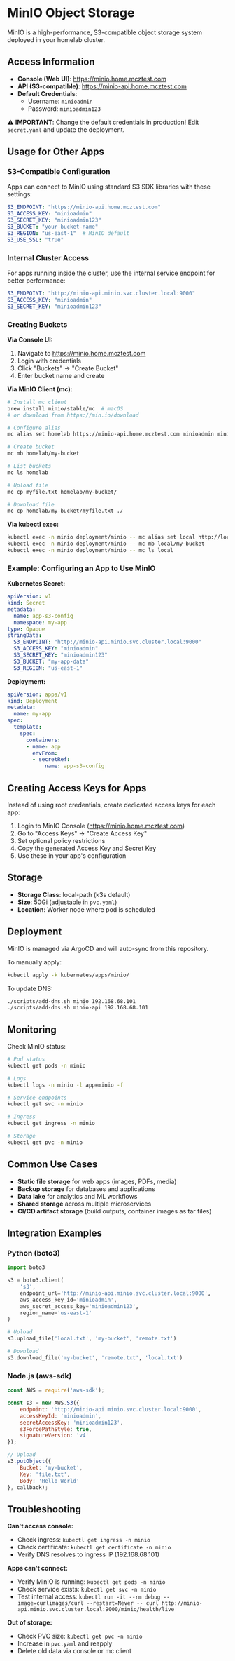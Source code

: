 # MinIO Object Storage

MinIO is a high-performance, S3-compatible object storage system deployed in your homelab cluster.

## Access Information

- **Console (Web UI)**: https://minio.home.mcztest.com
- **API (S3-compatible)**: https://minio-api.home.mcztest.com
- **Default Credentials**:
  - Username: `minioadmin`
  - Password: `minioadmin123`

⚠️ **IMPORTANT**: Change the default credentials in production! Edit `secret.yaml` and update the deployment.

## Usage for Other Apps

### S3-Compatible Configuration

Apps can connect to MinIO using standard S3 SDK libraries with these settings:

```yaml
S3_ENDPOINT: "https://minio-api.home.mcztest.com"
S3_ACCESS_KEY: "minioadmin"
S3_SECRET_KEY: "minioadmin123"
S3_BUCKET: "your-bucket-name"
S3_REGION: "us-east-1"  # MinIO default
S3_USE_SSL: "true"
```

### Internal Cluster Access

For apps running inside the cluster, use the internal service endpoint for better performance:

```yaml
S3_ENDPOINT: "http://minio-api.minio.svc.cluster.local:9000"
S3_ACCESS_KEY: "minioadmin"
S3_SECRET_KEY: "minioadmin123"
```

### Creating Buckets

**Via Console UI:**
1. Navigate to https://minio.home.mcztest.com
2. Login with credentials
3. Click "Buckets" → "Create Bucket"
4. Enter bucket name and create

**Via MinIO Client (mc):**
```bash
# Install mc client
brew install minio/stable/mc  # macOS
# or download from https://min.io/download

# Configure alias
mc alias set homelab https://minio-api.home.mcztest.com minioadmin minioadmin123

# Create bucket
mc mb homelab/my-bucket

# List buckets
mc ls homelab

# Upload file
mc cp myfile.txt homelab/my-bucket/

# Download file
mc cp homelab/my-bucket/myfile.txt ./
```

**Via kubectl exec:**
```bash
kubectl exec -n minio deployment/minio -- mc alias set local http://localhost:9000 minioadmin minioadmin123
kubectl exec -n minio deployment/minio -- mc mb local/my-bucket
kubectl exec -n minio deployment/minio -- mc ls local
```

### Example: Configuring an App to Use MinIO

**Kubernetes Secret:**
```yaml
apiVersion: v1
kind: Secret
metadata:
  name: app-s3-config
  namespace: my-app
type: Opaque
stringData:
  S3_ENDPOINT: "http://minio-api.minio.svc.cluster.local:9000"
  S3_ACCESS_KEY: "minioadmin"
  S3_SECRET_KEY: "minioadmin123"
  S3_BUCKET: "my-app-data"
  S3_REGION: "us-east-1"
```

**Deployment:**
```yaml
apiVersion: apps/v1
kind: Deployment
metadata:
  name: my-app
spec:
  template:
    spec:
      containers:
      - name: app
        envFrom:
        - secretRef:
            name: app-s3-config
```

## Creating Access Keys for Apps

Instead of using root credentials, create dedicated access keys for each app:

1. Login to MinIO Console (https://minio.home.mcztest.com)
2. Go to "Access Keys" → "Create Access Key"
3. Set optional policy restrictions
4. Copy the generated Access Key and Secret Key
5. Use these in your app's configuration

## Storage

- **Storage Class**: local-path (k3s default)
- **Size**: 50Gi (adjustable in `pvc.yaml`)
- **Location**: Worker node where pod is scheduled

## Deployment

MinIO is managed via ArgoCD and will auto-sync from this repository.

To manually apply:
```bash
kubectl apply -k kubernetes/apps/minio/
```

To update DNS:
```bash
./scripts/add-dns.sh minio 192.168.68.101
./scripts/add-dns.sh minio-api 192.168.68.101
```

## Monitoring

Check MinIO status:
```bash
# Pod status
kubectl get pods -n minio

# Logs
kubectl logs -n minio -l app=minio -f

# Service endpoints
kubectl get svc -n minio

# Ingress
kubectl get ingress -n minio

# Storage
kubectl get pvc -n minio
```

## Common Use Cases

- **Static file storage** for web apps (images, PDFs, media)
- **Backup storage** for databases and applications
- **Data lake** for analytics and ML workflows
- **Shared storage** across multiple microservices
- **CI/CD artifact storage** (build outputs, container images as tar files)

## Integration Examples

### Python (boto3)
```python
import boto3

s3 = boto3.client(
    's3',
    endpoint_url='http://minio-api.minio.svc.cluster.local:9000',
    aws_access_key_id='minioadmin',
    aws_secret_access_key='minioadmin123',
    region_name='us-east-1'
)

# Upload
s3.upload_file('local.txt', 'my-bucket', 'remote.txt')

# Download
s3.download_file('my-bucket', 'remote.txt', 'local.txt')
```

### Node.js (aws-sdk)
```javascript
const AWS = require('aws-sdk');

const s3 = new AWS.S3({
    endpoint: 'http://minio-api.minio.svc.cluster.local:9000',
    accessKeyId: 'minioadmin',
    secretAccessKey: 'minioadmin123',
    s3ForcePathStyle: true,
    signatureVersion: 'v4'
});

// Upload
s3.putObject({
    Bucket: 'my-bucket',
    Key: 'file.txt',
    Body: 'Hello World'
}, callback);
```

## Troubleshooting

**Can't access console:**
- Check ingress: `kubectl get ingress -n minio`
- Check certificate: `kubectl get certificate -n minio`
- Verify DNS resolves to ingress IP (192.168.68.101)

**Apps can't connect:**
- Verify MinIO is running: `kubectl get pods -n minio`
- Check service exists: `kubectl get svc -n minio`
- Test internal access: `kubectl run -it --rm debug --image=curlimages/curl --restart=Never -- curl http://minio-api.minio.svc.cluster.local:9000/minio/health/live`

**Out of storage:**
- Check PVC size: `kubectl get pvc -n minio`
- Increase in `pvc.yaml` and reapply
- Delete old data via console or mc client
